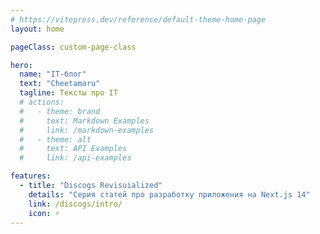 ```yaml
---
# https://vitepress.dev/reference/default-theme-home-page
layout: home

pageClass: custom-page-class

hero:
  name: "IT-блог"
  text: "Cheetamaru"
  tagline: Тексты про IT
  # actions:
  #   - theme: brand
  #     text: Markdown Examples
  #     link: /markdown-examples
  #   - theme: alt
  #     text: API Examples
  #     link: /api-examples

features:
  - title: "Discogs Revisuialized"
    details: "Серия статей про разработку приложения на Next.js 14"
    link: /discogs/intro/
    icon: ⚡️
---
```

